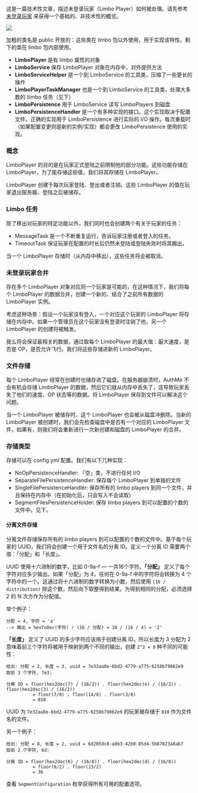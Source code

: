 这是一篇技术性文章，描述未登录玩家（Limbo Player）如何被处理。请先参考 [未登录玩家](Limbo-players) 来获得一个基础的、非技术性的概览。

![](https://s30.postimg.org/i09vy2pqp/Untitled_Diagram.png)

加粗的类名是 public 开放的：这些类在 limbo 包以外使用，用于实现该特性。剩下的类在 limbo 包内部使用。

- **LimboPlayer** 是有 limbo 属性的对象
- **LimboService** 保存 LimboPlayer 对象在内存中，对外提供方法
- **LimboServiceHelper** 是一个到 LimboService 的工具类，压缩了一些更长的操作
- **LimboPlayerTaskManager** 也是一个到 LimboService 的工具类，处理大多数的 liimbo 任务（见下）
- **LimboPersistence** 用于 LimboService 读写 LimboPlayers 到磁盘
- **LimboPersistenceHandler** 是一个有多种实现的接口。这个实现取决于配置文件。正确的实现用于 LimboPersistence 进行实际的 I/O 操作。每次重载时（如果配置变更则是新的实例/实现）都会更改 LimboPersistence 使用的实现。

### 概念

LimboPlayer 的目的是在玩家正式登陆之前限制他的部分功能。这些功能存储在 LimboPlayer，为了能存储这些值，我们将其存储在 LimboPlayer。

LimboPlayer 创建于每次玩家登陆、登出或者注销。这些 LimboPlayer 的值在玩家退出服务器、登陆之后被储存。

### Limbo 任务

除了移出对玩家的特定功能以外，我们同时也会创建两个有关于玩家的任务：
- MessageTask 是一个不断重复运行，告诉玩家注册或者登入的任务。
- TimeoutTask 保证玩家在配置的时长后仍然未登陆或登陆失败时将其踢出。

当一个 LimboPlayer 存储时（从内存中移出），这些任务将会被取消。

### 未登录玩家合并

存在多个 LimboPlayer 对象对应同一个玩家是可能的，在这种情况下，我们将每个 LimboPlayer 的数据合并，创建一个新的、结合了之前所有数据的 LimboPlayer 实例。

考虑这种场景：假设一个玩家没有登入，一个对应这个玩家的 LimboPlayer 将存储在内存中。如果一个管理员在这个玩家没有登录时注销了他，另一个 LimboPlayer 的创建将被触发。

我么将会保证最相关的数据，通过取每个 LimboPlayer 的最大值：最大速度，是否是 OP，是否允许飞行。我们将这些存储进新的 LimboPlayer。

### 文件存储

每个 LimboPlayer 经常在创建时也储存进了磁盘。在服务器崩溃时，AuthMe 不会有机会存储 LimboPlayer 的数据，然后它们就从内存中丢失了，这导致玩家丢失了他们的速度、OP 状态等的数据。将 LimboPlayer 保存到文件可以解决这个问题。

当一个 LimboPlayer 被储存时，这个 LimboPlayer 也会被从磁盘冲删除。当新的 LimboPlayer 被创建时，我们会先检查磁盘中是否有一个对应的 LimboPlayer 文件，如果有，则我们将会重新进行一次新创建和磁盘的 LimboPlayer 的合并。

### 存储类型

存储可以在 config.yml 配置。我们有以下几种实现：
- NoOpPersistenceHandler: 「空」类，不进行任何 I/O
- SeparateFilePersistenceHandler: 保存每个 LimboPlayer 到单独的文件
- SingleFilePersistenceHandler: 保存所有的 limbo players 到同一个文件，并且保持在内存中（在初始化后，只会写入不会读取）
- SegmentFilesPersistenceHolder: 保存 limbo players 到可以配置的个数的文件中。见下。

#### 分离文件存储

分离文件存储保存所有的 limbo players 到可以配置的个数的文件中。基于每个玩家的 UUID，我们将会创建一个用于文件名的分离 ID。定义一个分离 ID 需要两个值：「分配」和「长度」。

UUID 使用十六进制的数字，比如 0-9a-f — 一共16个字符。**「分配」** 定义了每个字符对应多少输出。如果「分配」为 4，任何在 0-9a-f 中的字符将会转换为 4 个字符中的一个。这通过将十六进制的数字转换为小数，然后使用 `(16 / distribution)` 除这个数，然后向下取整得到结果。为得到相同的分配，必须选择 2 的 N 次方作为分配值。

举个例子：
```
分配 = 4, 字符 = 'a'
--> 输出 = hexToDec(字符) / (16 / 分配) = 10 / (16 / 4) = '2'
```

**「长度」** 定义了 UUID 的多少字符应该用于创建分离 ID。所以长度为 3 分配为 2 意味着前三个字符将被用于映射到两个不同的输出，创建 `2^3 = 8` 种不同的可能性：

```
给出: 分配 = 2, 长度 = 3, uuid = 7e32aa0e-6bd2-4779-a775-6258b79062e9
取前 3 个字符, 7e3:

分离 ID = floor(hex2dec(7) / (16/2)) . floor(hex2dec(e) / (16/2)) . floor(hex2dec(3) / (16/2))
          = floor(7/8) . floor(14/8) . floor(3/8) 
          = 010
```
UUID 为 `7e32aa0e-6bd2-4779-a775-6258b79062e9` 的玩家被存储于 `010` 作为文件名的文件。

另一个例子：
```
给出: 分配 = 8, 长度 = 2, uuid = 6d205dc8-a0b3-42b0-85d4-5b87023a8ab7
取前 2 个字符, 6d:

分离 ID = floor(hex2dec(6) / (16/8)) . floor(hex2dec(d) / (16/8))
          = floor(6/2) . floor(13/2)
          = 36
```

查看 `SegmentConfiguration` 枚举获得所有可用的配置选项。
